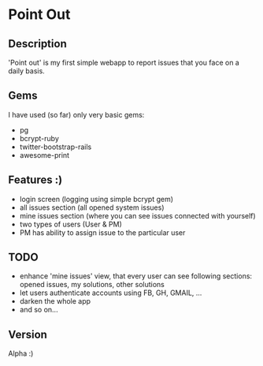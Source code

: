 Point Out 
=========

## Description

'Point out' is my first simple webapp to report issues that you face on a daily basis.

## Gems
I have used (so far) only very basic gems:
- pg  
- bcrypt-ruby
- twitter-bootstrap-rails
- awesome-print

## Features :)

+ login screen (logging using simple bcrypt gem)
+ all issues section (all opened system issues)
+ mine issues section (where you can see issues connected with yourself)
+ two types of users (User & PM)
+ PM has ability to assign issue to the particular user

## TODO

- enhance 'mine issues' view, that every user can see following sections: opened issues, my solutions, other solutions
- let users authenticate accounts using FB, GH, GMAIL, ...
- darken the whole app
- and so on...

## Version
Alpha :)